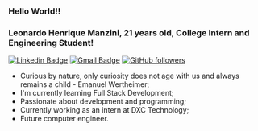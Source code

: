 ### Hello World!!
### Leonardo Henrique Manzini, 21 years old, College Intern and Engineering Student!

[![Linkedin Badge](https://img.shields.io/badge/-LinkedIn-blue?style=flat-square&logo=Linkedin&logoColor=white&link=https://www.linkedin.com/in/leonardo-manzini/)](https://www.linkedin.com/in/leonardo-manzini/)
[![Gmail Badge](https://img.shields.io/badge/-Gmail-c14438?style=flat-square&logo=Gmail&logoColor=white&link=mailto:leoh.manzini@gmail.com)](mailto:leoh.manzini@gmail.com/)
[![GitHub followers](https://img.shields.io/github/followers/LeoManzini.svg?style=social&label=Follow&maxAge=2592000)](https://github.com/LeoManzini?tab=followers)

- Curious by nature, only curiosity does not age with us and always remains a child - Emanuel Wertheimer;
- I'm currently learning Full Stack Development;
- Passionate about development and programming;
- Currently working as an intern at DXC Technology;
- Future computer engineer.
